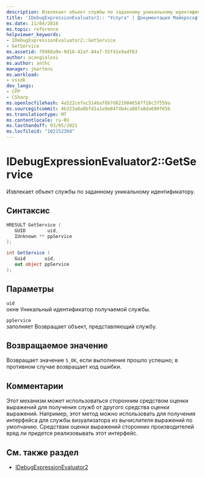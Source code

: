 ```yaml
---
description: Извлекает объект службы по заданному уникальному идентификатору.
title: 'IDebugExpressionEvaluator2:: "Услуга" | Документация Майкрософт'
ms.date: 11/04/2016
ms.topic: reference
helpviewer_keywords:
- IDebugExpressionEvaluator2::GetService
- GetService
ms.assetid: f8988a9e-9d18-42af-84a7-55f41e9adf63
author: acangialosi
ms.author: anthc
manager: jmartens
ms.workload:
- vssdk
dev_langs:
- CPP
- CSharp
ms.openlocfilehash: 4a522cefec514baf8b7d8219846587f18c37559a
ms.sourcegitcommit: 4b323a8a8bfd1a1a9e84f4b4ca88fa8da690f656
ms.translationtype: MT
ms.contentlocale: ru-RU
ms.lasthandoff: 03/05/2021
ms.locfileid: "102152368"
---
```

# <a name="idebugexpressionevaluator2getservice"></a>IDebugExpressionEvaluator2::GetService
Извлекает объект службы по заданному уникальному идентификатору.

## <a name="syntax"></a>Синтаксис

```cpp
HRESULT GetService (
   GUID        uid,
   IUnknown ** ppService
);
```

```csharp
int GetService (
   Guid       uid,
   out object ppService
);
```

## <a name="parameters"></a>Параметры
`uid`\
окне Уникальный идентификатор получаемой службы.

`ppService`\
заполняет Возвращает объект, представляющий службу.

## <a name="return-value"></a>Возвращаемое значение
 Возвращает значение `S_OK`, если выполнение прошло успешно; в противном случае возвращает код ошибки.

## <a name="remarks"></a>Комментарии
 Этот механизм может использоваться сторонним средством оценки выражений для получения служб от другого средства оценки выражений. Например, этот метод можно использовать для получения интерфейса для службы визуализатора из вычислителя выражений по умолчанию. Средствам оценки выражений сторонних производителей вряд ли придется реализовывать этот интерфейс.

## <a name="see-also"></a>См. также раздел
- [IDebugExpressionEvaluator2](../../../extensibility/debugger/reference/idebugexpressionevaluator2.md)
